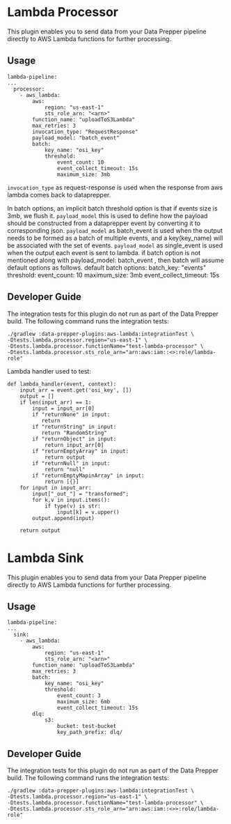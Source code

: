 
# Lambda Processor

This plugin enables you to send data from your Data Prepper pipeline directly to AWS Lambda functions for further processing.

## Usage
```aidl
lambda-pipeline:
...
  processor:
    - aws_lambda:
        aws:
            region: "us-east-1"
            sts_role_arn: "<arn>"
        function_name: "uploadToS3Lambda"
        max_retries: 3
        invocation_type: "RequestResponse"
        payload_model: "batch_event"
        batch:
            key_name: "osi_key"
            threshold:
                event_count: 10
                event_collect_timeout: 15s
                maximum_size: 3mb
```

`invocation_type` as request-response is used when the response from aws lambda comes back to dataprepper.

In batch options, an implicit batch threshold option is that if events size is 3mb, we flush it.
`payload_model` this is used to define how the payload should be constructed from a dataprepper event by converting it to corresponding json.
`payload_model` as batch_event is used when the output needs to be formed as a batch of multiple events, and a key(key_name) will be associated with the set of events.
`payload_model` as single_event is used when the output each event is sent to lambda. 
if batch option is not mentioned along with payload_model: batch_event , then batch will assume default options as follows.
default batch options:
    batch_key: "events"
    threshold: 
        event_count: 10
        maximum_size: 3mb
        event_collect_timeout: 15s


## Developer Guide

The integration tests for this plugin do not run as part of the Data Prepper build.
The following command runs the integration tests:

```
./gradlew :data-prepper-plugins:aws-lambda:integrationTest \
-Dtests.lambda.processor.region="us-east-1" \
-Dtests.lambda.processor.functionName="test-lambda-processor" \
-Dtests.lambda.processor.sts_role_arn="arn:aws:iam::<>:role/lambda-role"
```

Lambda handler used to test:
```
def lambda_handler(event, context):
    input_arr = event.get('osi_key', [])
    output = []
    if len(input_arr) == 1:
        input = input_arr[0]
        if "returnNone" in input:
           return
        if "returnString" in input:
           return "RandomString"
        if "returnObject" in input:
            return input_arr[0]
        if "returnEmptyArray" in input:
            return output
        if "returnNull" in input:
            return "null"
        if "returnEmptyMapinArray" in input:
            return [{}]
    for input in input_arr:
        input["_out_"] = "transformed";
        for k,v in input.items():
            if type(v) is str:
                input[k] = v.upper()
        output.append(input)

    return output
```


# Lambda Sink

This plugin enables you to send data from your Data Prepper pipeline directly to AWS Lambda functions for further processing.

## Usage
```aidl
lambda-pipeline:
...
  sink:
    - aws_lambda:
        aws:
            region: "us-east-1"
            sts_role_arn: "<arn>"
        function_name: "uploadToS3Lambda"
        max_retries: 3
        batch:
            key_name: "osi_key"
            threshold:
                event_count: 3
                maximum_size: 6mb
                event_collect_timeout: 15s
        dlq:
            s3:
                bucket: test-bucket
                key_path_prefix: dlq/
```

## Developer Guide

The integration tests for this plugin do not run as part of the Data Prepper build.
The following command runs the integration tests:

```
./gradlew :data-prepper-plugins:aws-lambda:integrationTest \
-Dtests.lambda.processor.region="us-east-1" \
-Dtests.lambda.processor.functionName="test-lambda-processor" \
-Dtests.lambda.processor.sts_role_arn="arn:aws:iam::<>>:role/lambda-role"


```
